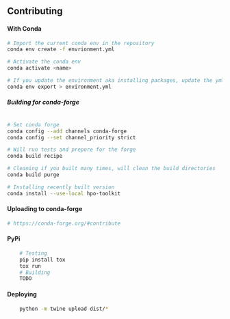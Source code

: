 ## Contributing

#### With Conda

```bash
# Import the current conda env in the repository
conda env create -f envrionment.yml

# Activate the conda env
conda activate <name>

# If you update the environment aka installing packages, update the yml
conda env export > environment.yml
```

##### Building for conda-forge
```bash

# Set conda forge
conda config --add channels conda-forge
conda config --set channel_priority strict

# Will run tests and prepore for the forge
conda build recipe

# Cleaning if you built many times, will clean the build directories
conda build purge 

# Installing recently built version
conda install --use-local hpo-toolkit
```


#### Uploading to conda-forge
```bash
# https://conda-forge.org/#contribute
```

#### PyPi
```bash
    # Testing
    pip install tox
    tox run
    # Building
    TODO
```

#### Deploying
```bash
    python -m twine upload dist/*
```
